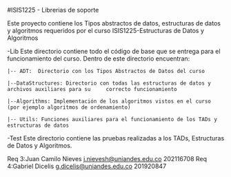 #ISIS1225 - Librerias de soporte

Este proyecto contiene los Tipos abstractos de datos, estructuras de datos y algoritmos requeridos por el curso ISIS1225-Estructuras de Datos y Algoritmos

-Lib
Este directorio contiene todo el código de base que se entrega para el funcionamiento del curso.  Dentro de este directorio encuentran:

```
|-- ADT:  Directorio con los Tipos Abstractos de Datos del curso

|--DataStructures: Directorio con todas las estructuras de datos y archivos auxiliares para su     correcto funcionamiento

|--Algorithms: Implementación de los algoritmos vistos en el curso (por ejemplo algoritmos de ordenamiento)

|-- Utils: Funciones auxiliares para el funcionamiento de los TADs y estructuras de datos
```

-Test
Este directorio contiene las pruebas realizadas a los TADs, Estructuras de Datos y Algoritmos.

Req 3:Juan Camilo Nieves j.nievesh@uniandes.edu.co 202116708
Req 4:Gabriel Dicelis g.dicelis@uniandes.edu.co 201920847
